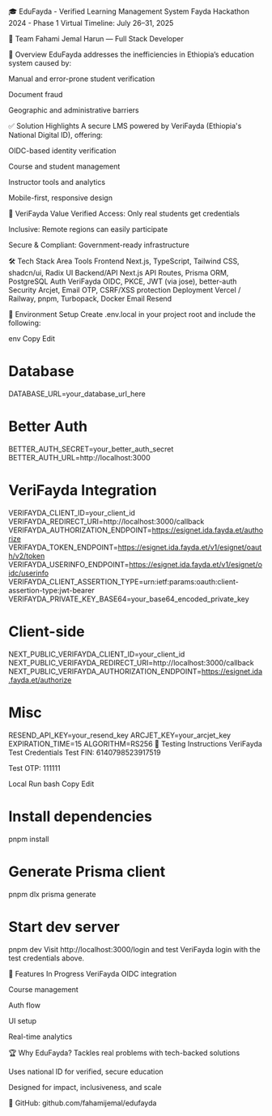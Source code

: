 🎓 EduFayda - Verified Learning Management System
Fayda Hackathon 2024 - Phase 1 Virtual
Timeline: July 26–31, 2025

👥 Team
Fahami Jemal Harun — Full Stack Developer

📘 Overview
EduFayda addresses the inefficiencies in Ethiopia’s education system caused by:

Manual and error-prone student verification

Document fraud

Geographic and administrative barriers

✅ Solution Highlights
A secure LMS powered by VeriFayda (Ethiopia's National Digital ID), offering:

OIDC-based identity verification

Course and student management

Instructor tools and analytics

Mobile-first, responsive design

🔐 VeriFayda Value
Verified Access: Only real students get credentials

Inclusive: Remote regions can easily participate

Secure & Compliant: Government-ready infrastructure

🛠️ Tech Stack
Area	Tools
Frontend	Next.js, TypeScript, Tailwind CSS, shadcn/ui, Radix UI
Backend/API	Next.js API Routes, Prisma ORM, PostgreSQL
Auth	VeriFayda OIDC, PKCE, JWT (via jose), better-auth
Security	Arcjet, Email OTP, CSRF/XSS protection
Deployment	Vercel / Railway, pnpm, Turbopack, Docker
Email	Resend

🔧 Environment Setup
Create .env.local in your project root and include the following:

env
Copy
Edit
# Database
DATABASE_URL=your_database_url_here

# Better Auth
BETTER_AUTH_SECRET=your_better_auth_secret
BETTER_AUTH_URL=http://localhost:3000

# VeriFayda Integration
VERIFAYDA_CLIENT_ID=your_client_id
VERIFAYDA_REDIRECT_URI=http://localhost:3000/callback
VERIFAYDA_AUTHORIZATION_ENDPOINT=https://esignet.ida.fayda.et/authorize
VERIFAYDA_TOKEN_ENDPOINT=https://esignet.ida.fayda.et/v1/esignet/oauth/v2/token
VERIFAYDA_USERINFO_ENDPOINT=https://esignet.ida.fayda.et/v1/esignet/oidc/userinfo
VERIFAYDA_CLIENT_ASSERTION_TYPE=urn:ietf:params:oauth:client-assertion-type:jwt-bearer
VERIFAYDA_PRIVATE_KEY_BASE64=your_base64_encoded_private_key

# Client-side
NEXT_PUBLIC_VERIFAYDA_CLIENT_ID=your_client_id
NEXT_PUBLIC_VERIFAYDA_REDIRECT_URI=http://localhost:3000/callback
NEXT_PUBLIC_VERIFAYDA_AUTHORIZATION_ENDPOINT=https://esignet.ida.fayda.et/authorize

# Misc
RESEND_API_KEY=your_resend_key
ARCJET_KEY=your_arcjet_key
EXPIRATION_TIME=15
ALGORITHM=RS256
🧪 Testing Instructions
VeriFayda Test Credentials
Test FIN: 6140798523917519

Test OTP: 111111

Local Run
bash
Copy
Edit
# Install dependencies
pnpm install

# Generate Prisma client
pnpm dlx prisma generate

# Start dev server
pnpm dev
Visit http://localhost:3000/login and test VeriFayda login with the test credentials above.

🧱 Features In Progress
 VeriFayda OIDC integration

 Course management

 Auth flow

 UI setup

 Real-time analytics

🏆 Why EduFayda?
Tackles real problems with tech-backed solutions

Uses national ID for verified, secure education

Designed for impact, inclusiveness, and scale

🔗 GitHub: github.com/fahamijemal/edufayda